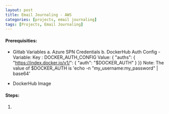 ```yaml
---
layout: post
title: Email Journaling - AWS
categories: [projects, email journaling]
tags: [Projects, Email Journaling]
---
```



#### Prerequisities:
- Gitlab Variables
    a. Azure SPN Credentials
    b. DockerHub Auth Config
        - Variable: 
        Key : DOCKER_AUTH_CONFIG
        Value: { "auths": { "https://index.docker.io/v1/": { "auth": "$DOCKER_AUTH" } }}
    Note: The value of $DOCKER_AUTH is 'echo -n "my_username:my_password" | base64'

- DockerHub Image 

#### Steps:
1. 